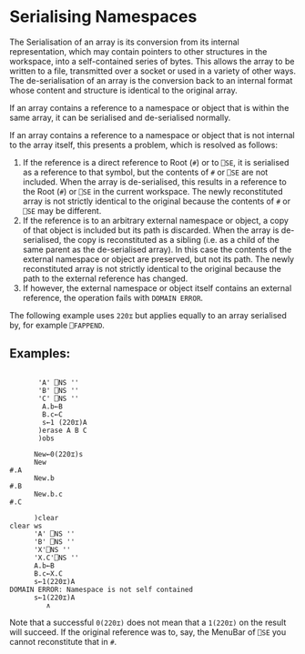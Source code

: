 # Serialising Namespaces

The Serialisation of an array is its conversion from its internal representation, which may contain pointers to other structures in the workspace, into a self-contained series of bytes. This allows the array to be written to a file, transmitted over a socket or used in a variety of other ways. The de-serialisation of an array is the conversion back to an internal format whose content and structure is identical to the original array.

If an array contains a reference to a namespace or object that is within the same array, it can be serialised and de-serialised normally.

If an array contains a reference to a namespace or object that is not internal to the array itself, this presents a problem, which is resolved as follows:

1. If the reference is a direct reference to Root (`#`) or to `⎕SE`, it is serialised as a reference to that symbol, but the contents of `#` or `⎕SE` are not included. When the array is de-serialised, this results in a reference to the Root (`#`) or `⎕SE` in the current workspace. The newly reconstituted array is not strictly identical to the original because the contents of `#` or `⎕SE` may be different.
2. If the reference is to an arbitrary external namespace or object, a copy of that object is included but its path is discarded. When the array is de-serialised, the copy is reconstituted as a sibling (i.e. as a child of the same parent as the de-serialised array). In this case the contents of the external namespace or object are preserved, but not its path. The newly reconstituted array is not strictly identical to the original because the path to the external reference has changed.
3. If however, the external namespace or object itself contains an external reference, the operation fails with `DOMAIN ERROR`.

The following example uses `220⌶` but applies equally to an array serialised by, for example `⎕FAPPEND`.

## Examples:
```apl

       'A' ⎕NS ''
       'B' ⎕NS ''
       'C' ⎕NS ''
        A.b←B
        B.c←C
        s←1 (220⌶)A
       )erase A B C
       )obs

      New←0(220⌶)s
      New
#.A
      New.b
#.B
      New.b.c
#.C

```
```apl
      )clear
clear ws
      'A' ⎕NS ''
      'B' ⎕NS ''
      'X'⎕NS ''
      'X.C'⎕NS ''
      A.b←B
      B.c←X.C
      s←1(220⌶)A
DOMAIN ERROR: Namespace is not self contained
      s←1(220⌶)A
         ∧

```

Note that a successful `0(220⌶)` does not mean that a `1(220⌶)` on the result will succeed. If the original reference was to, say, the MenuBar of `⎕SE` you cannot reconstitute that in `#`.
